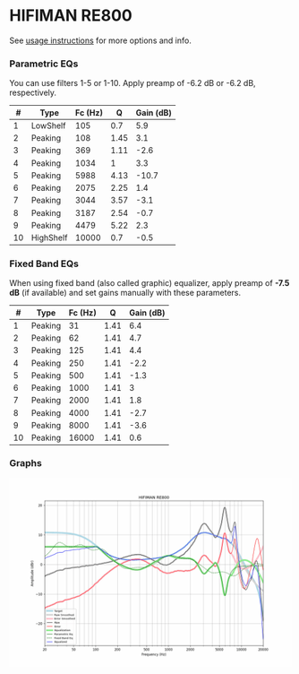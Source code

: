 # HIFIMAN RE800
See [usage instructions](https://github.com/jaakkopasanen/AutoEq#usage) for more options and info.

### Parametric EQs
You can use filters 1-5 or 1-10. Apply preamp of -6.2 dB or -6.2 dB, respectively.

|   # | Type      |   Fc (Hz) |    Q |   Gain (dB) |
|-----|-----------|-----------|------|-------------|
|   1 | LowShelf  |       105 | 0.7  |         5.9 |
|   2 | Peaking   |       108 | 1.45 |         3.1 |
|   3 | Peaking   |       369 | 1.11 |        -2.6 |
|   4 | Peaking   |      1034 | 1    |         3.3 |
|   5 | Peaking   |      5988 | 4.13 |       -10.7 |
|   6 | Peaking   |      2075 | 2.25 |         1.4 |
|   7 | Peaking   |      3044 | 3.57 |        -3.1 |
|   8 | Peaking   |      3187 | 2.54 |        -0.7 |
|   9 | Peaking   |      4479 | 5.22 |         2.3 |
|  10 | HighShelf |     10000 | 0.7  |        -0.5 |

### Fixed Band EQs
When using fixed band (also called graphic) equalizer, apply preamp of **-7.5 dB** (if available) and set gains manually with these parameters.

|   # | Type    |   Fc (Hz) |    Q |   Gain (dB) |
|-----|---------|-----------|------|-------------|
|   1 | Peaking |        31 | 1.41 |         6.4 |
|   2 | Peaking |        62 | 1.41 |         4.7 |
|   3 | Peaking |       125 | 1.41 |         4.4 |
|   4 | Peaking |       250 | 1.41 |        -2.2 |
|   5 | Peaking |       500 | 1.41 |        -1.3 |
|   6 | Peaking |      1000 | 1.41 |         3   |
|   7 | Peaking |      2000 | 1.41 |         1.8 |
|   8 | Peaking |      4000 | 1.41 |        -2.7 |
|   9 | Peaking |      8000 | 1.41 |        -3.6 |
|  10 | Peaking |     16000 | 1.41 |         0.6 |

### Graphs
![](./HIFIMAN%20RE800.png)
